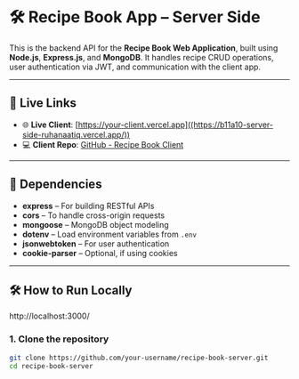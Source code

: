 # 🛠️ Recipe Book App – Server Side

This is the backend API for the **Recipe Book Web Application**, built using **Node.js**, **Express.js**, and **MongoDB**. It handles recipe CRUD operations, user authentication via JWT, and communication with the client app.

---

## 🔗 Live Links

- 🌐 **Live Client**: [https://your-client.vercel.app]((https://b11a10-server-side-ruhanaatiq.vercel.app/))
- 💻 **Client Repo**: [GitHub - Recipe Book Client]((https://github.com/ruhanaatiq/b11a10-client-side-ruhanaatiq))

---

## 🧩 Dependencies

- **express** – For building RESTful APIs
- **cors** – To handle cross-origin requests
- **mongoose** – MongoDB object modeling
- **dotenv** – Load environment variables from `.env`
- **jsonwebtoken** – For user authentication
- **cookie-parser** – Optional, if using cookies

---

## 🛠 How to Run Locally
http://localhost:3000/
### 1. Clone the repository

```bash
git clone https://github.com/your-username/recipe-book-server.git
cd recipe-book-server
